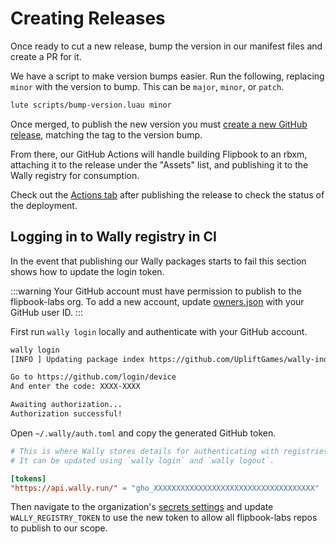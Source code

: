 # Creating Releases

Once ready to cut a new release, bump the version in our manifest files and create a PR for it.

We have a script to make version bumps easier. Run the following, replacing `minor` with the version to bump. This can be `major`, `minor`, or `patch`.

```sh
lute scripts/bump-version.luau minor
```

Once merged, to publish the new version you must [create a new GitHub release](https://github.com/flipbook-labs/flipbook/releases), matching the tag to the version bump.

From there, our GitHub Actions will handle building Flipbook to an rbxm, attaching it to the release under the "Assets" list, and publishing it to the Wally registry for consumption.

Check out the [Actions tab](https://github.com/flipbook-labs/flipbook/actions) after publishing the release to check the status of the deployment.

## Logging in to Wally registry in CI

In the event that publishing our Wally packages starts to fail this section shows how to update the login token.

:::warning
Your GitHub account must have permission to publish to the flipbook-labs org. To add a new account, update [owners.json](https://github.com/UpliftGames/wally-index/blob/main/flipbook-labs/owners.json) with your GitHub user ID.
:::

First run `wally login` locally and authenticate with your GitHub account.

```sh
wally login
[INFO ] Updating package index https://github.com/UpliftGames/wally-index...

Go to https://github.com/login/device
And enter the code: XXXX-XXXX

Awaiting authorization...
Authorization successful!
```

Open `~/.wally/auth.toml` and copy the generated GitHub token.

```toml
# This is where Wally stores details for authenticating with registries.
# It can be updated using `wally login` and `wally logout`.

[tokens]
"https://api.wally.run/" = "gho_XXXXXXXXXXXXXXXXXXXXXXXXXXXXXXXXXXXX"
```

Then navigate to the organization's [secrets settings](https://github.com/organizations/flipbook-labs/settings/secrets/actions) and update `WALLY_REGISTRY_TOKEN` to use the new token to allow all flipbook-labs repos to publish to our scope.
